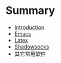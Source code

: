 # Summary

* [Introduction](README.md)
* [Emacs](emacs.md)
* [Latex](latex.md)
* [Shadowsocks](shadowsocks.md)
* 其它常用软件

